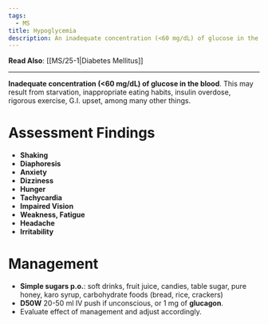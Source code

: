 ```yaml
---
tags:
  - MS
title: Hypoglycemia
description: An inadequate concentration (<60 mg/dL) of glucose in the blood.
---
```

**Read Also**: [[MS/25-1|Diabetes Mellitus]]
___
**Inadequate concentration (<60 mg/dL) of glucose in the blood**. This may result from starvation, inappropriate eating habits, insulin overdose, rigorous exercise, G.I. upset, among many other things.
# Assessment Findings
- **Shaking**
- **Diaphoresis**
- **Anxiety**
- **Dizziness**
- **Hunger**
- **Tachycardia**
- **Impaired Vision**
- **Weakness, Fatigue**
- **Headache**
- **Irritability**
# Management
- **Simple sugars p.o.**: soft drinks, fruit juice, candies, table sugar, pure honey, karo syrup, carbohydrate foods (bread, rice, crackers)
- **D50W** 20-50 ml IV push if unconscious, or 1 mg of **glucagon**.
- Evaluate effect of management and adjust accordingly.